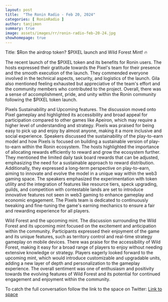 ```yaml
---
layout: post
title:  "The Ronin Radio - Feb 20, 2024"
categories: [ RoninRadio ]
author: tanjimon
summary: true
image: assets/images/rr/ronin-radio-feb-20-24.jpg
showhomepage: true
---
```


Title: $Ron the airdrop token? $PIXEL launch and Wild Forest Mint! 🔥

The recent launch of the $PIXEL token and its benefits for Ronin users.
The hosts expressed their gratitude towards the Pixel's team for their presence and the smooth execution of the launch. They commended everyone involved in the technical aspects, security, and logistics of the launch. Gila also mentioned feeling exhausted but appreciative of the team's effort and the community members who contributed to the project. Overall, there was a sense of accomplishment, pride, and unity within the Ronin community following the $PIXEL token launch.

Pixels Sustainability and Upcoming features.
The discussion moved onto Pixel gameplay and highlighted its accessibility and broad appeal for participation compared to other games like Apeiron, which may require a higher level of understanding and strategy. Pixels was praised for being easy to pick up and enjoy by almost anyone, making it a more inclusive and social experience. Speakers discussed the sustainability of the play-to-earn model and how Pixels is focused on building a sustainable version of play-to-earn within the Ronin ecosystem. The hosts highlighted the importance of allocating rewards efficiently to reward and grow the ecosystem further. They mentioned the limited daily task board rewards that can be adjusted, emphasizing the need for a sustainable approach to reward distribution. Additionally, they expressed a long-term perspective on play-to-earn, aiming to innovate and evolve the model in a unique way within the web3 gaming space. The speakers emphasized the experimentation with token utility and the integration of features like resource tiers, speck upgrading, guilds, and competition with contestable lands are set to introduce innovative features not seen in web3 gaming to enhance gameplay and economic engagement. The Pixels team is dedicated to continuously tweaking and fine-tuning the game's earning mechanics to ensure a fair and rewarding experience for all players. 

Wild Forest and the upcoming mint.
The discussion surrounding the Wild Forest and its upcoming mint focused on the excitement and anticipation within the community. Participants expressed their enjoyment of the game and its unique features, such as territory control and real-time strategy gameplay on mobile devices. There was praise for the accessibility of Wild Forest, making it easy for a broad range of players to enjoy without needing extensive knowledge or strategy. Players eagerly looked forward to the upcoming mint, which would introduce customizable and upgradable units, adding a new layer of depth and personalization to the gameplay experience. The overall sentiment was one of enthusiasm and positivity towards the evolving features of Wild Forest and its potential for continued engagement and enjoyment within the community.

To catch the full conversation follow the link to the space on Twitter:  <a href="https://twitter.com/i/spaces/1mrGmybWozLGy?s=20">Link to space</a>




